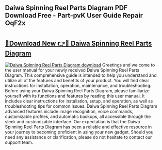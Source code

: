 ## Daiwa Spinning Reel Parts Diagram PDF Download Free - Part-pvK User Guide Repair OqF2x

# <h2><a href="http://dftb15o.blite.top/?on=Daiwa+Spinning+Reel+Parts+Diagram">🔗Download New 👉🔴 Daiwa Spinning Reel Parts Diagram</a></h2>

[![Daiwa Spinning Reel Parts Diagram download](https://i.imgur.com/lujVjoI.png)](http://dftb15o.blite.top/?on=Daiwa+Spinning+Reel+Parts+Diagram)
Greetings and welcome to the user manual for your newly received Daiwa Spinning Reel Parts Diagram. This comprehensive guide is intended to help you understand and utilize all of the features and benefits of your product. You will find clear instructions for installation, operation, maintenance, and troubleshooting. Before using your Daiwa Spinning Reel Parts Diagram, please familiarize yourself with its functions and features by reading this user manual. It includes clear instructions for installation, setup, and operation, as well as troubleshooting tips for common issues. Daiwa Spinning Reel Parts Diagram advanced features include image recognition, voice commands, customizable profiles, and automatic backups, all accessible through the sleek and customizable interface. Our expectation is that the Daiwa Spinning Reel Parts Diagram has been a reliable and effective resource in your journey to becoming proficient in using your new gadget. Should you need any assistance or clarification, please do not hesitate to contact our support team.
